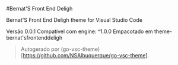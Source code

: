 #Bernat'S Front End Deligh

Bernat'S Front End Deligh theme for Visual Studio Code

Versão 0.0.1
Compatível com engine: ^1.0.0
Empacotado em theme-bernat'sfrontenddeligh

> Autogerado por (go-vsc-theme)[https://github.com/NSAlbuquerque/go-vsc-theme].